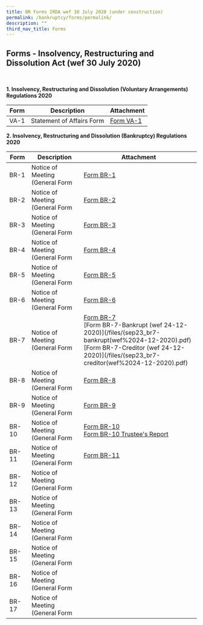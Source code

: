 ```yaml
---
title: BR Forms IRDA wef 30 July 2020 (under construction)
permalink: /bankruptcy/forms/permalink/
description: ""
third_nav_title: Forms
---
```

Forms - Insolvency, Restructuring and Dissolution Act (wef 30 July 2020)
---
<br>

<b>1.  Insolvency, Restructuring and Dissolution (Voluntary Arrangements) Regulations 2020</b> <br>
	 
| Form | Description | Attachment |
| -------- | -------- | -------- |
| VA-1     | Statement of Affairs Form     | [Form VA-1](/files/(sep23_va1)formva-1-statementofaffairsform.pdf)     |

<b>2.  Insolvency, Restructuring and Dissolution (Bankruptcy) Regulations 2020</b> <br>

| Form | Description | Attachment |
| -------- | -------- | -------- |
| BR-1     | Notice of Meeting (General Form    |  [Form BR-1](/files/(sep23_br1)form%20br-1.pdf) |
| BR-2     | Notice of Meeting (General Form    |[Form BR-2](/files/(sep23_br2)form%20br-2.pdf)  |
| BR-3     | Notice of Meeting (General Form    | [Form BR-3](/files/(sep23_br3)form%20br-3.pdf)  |
| BR-4     | Notice of Meeting (General Form    | [Form BR-4](/files/(sep23_br4)form%20br-4.pdf)  |
| BR-5     | Notice of Meeting (General Form    |[Form BR-5](/files/(sep23_br5)form%20br-5.pdf)  |
| BR-6     | Notice of Meeting (General Form    | [Form BR-6](/files/(sep23_br6)form%20br-6.pdf)   |
| BR-7     | Notice of Meeting (General Form    |  [Form BR-7](/files/(sep23_br7)form%20br-7.pdf)<br>[Form BR-7-Bankrupt (wef 24-12-2020)](/files/(sep23_br7-bankrupt(wef%2024-12-2020).pdf)<br>[Form BR-7-Creditor (wef 24-12-2020)](/files/(sep23_br7-creditor(wef%2024-12-2020).pdf)  |
| BR-8     | Notice of Meeting (General Form    |[Form BR-8](/files/(sep23_br8)form%20br-8.pdf)  |
| BR-9     | Notice of Meeting (General Form    |[Form BR-9](/files/(sep23_br9)form%20br-9.pdf)    |
| BR-10     | Notice of Meeting (General Form    |[Form BR-10](/files/(sep23_br10)form%20br-10.pdf)<br>[Form BR-10 Trustee's Report](/files/(sep23_br10trustee's%20report)formbr-10trustee's%20report.pdf)   |
| BR-11     | Notice of Meeting (General Form    |[Form BR-11](/files/(sep23_br11)form%20br-11.pdf)     |
| BR-12     | Notice of Meeting (General Form    |  |
| BR-13     | Notice of Meeting (General Form    |   |
| BR-14     | Notice of Meeting (General Form    |  |
| BR-15     | Notice of Meeting (General Form    |  |
| BR-16     | Notice of Meeting (General Form    |  |
| BR-17     | Notice of Meeting (General Form    |   |